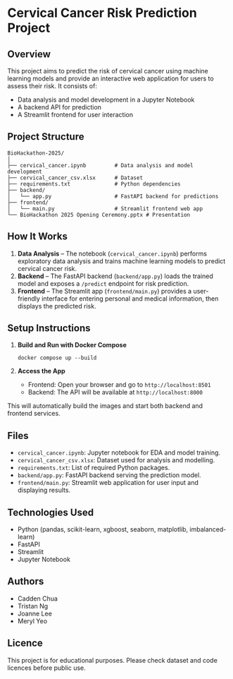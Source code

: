 # Cervical Cancer Risk Prediction Project

## Overview

This project aims to predict the risk of cervical cancer using machine learning models and provide an interactive web application for users to assess their risk. It consists of:

- Data analysis and model development in a Jupyter Notebook
- A backend API for prediction
- A Streamlit frontend for user interaction

## Project Structure

```
BioHackathon-2025/
│
├── cervical_cancer.ipynb         # Data analysis and model development
├── cervical_cancer_csv.xlsx      # Dataset
├── requirements.txt              # Python dependencies
├── backend/
│   └── app.py                    # FastAPI backend for predictions
├── frontend/
│   └── main.py                   # Streamlit frontend web app
└── BioHackathon 2025 Opening Ceremony.pptx # Presentation
```

## How It Works

1. **Data Analysis** – The notebook (`cervical_cancer.ipynb`) performs exploratory data analysis and trains machine learning models to predict cervical cancer risk.
2. **Backend** – The FastAPI backend (`backend/app.py`) loads the trained model and exposes a `/predict` endpoint for risk prediction.
3. **Frontend** – The Streamlit app (`frontend/main.py`) provides a user-friendly interface for entering personal and medical information, then displays the predicted risk.

## Setup Instructions

1. **Build and Run with Docker Compose**

   ```
   docker compose up --build
   ```

2. **Access the App**
   - Frontend: Open your browser and go to `http://localhost:8501`
   - Backend: The API will be available at `http://localhost:8000`

This will automatically build the images and start both backend and frontend services.

## Files

- `cervical_cancer.ipynb`: Jupyter notebook for EDA and model training.
- `cervical_cancer_csv.xlsx`: Dataset used for analysis and modelling.
- `requirements.txt`: List of required Python packages.
- `backend/app.py`: FastAPI backend serving the prediction model.
- `frontend/main.py`: Streamlit web application for user input and displaying results.

## Technologies Used

- Python (pandas, scikit-learn, xgboost, seaborn, matplotlib, imbalanced-learn)
- FastAPI
- Streamlit
- Jupyter Notebook

## Authors

- Cadden Chua
- Tristan Ng
- Joanne Lee
- Meryl Yeo

## Licence

This project is for educational purposes. Please check dataset and code licences before public use.
